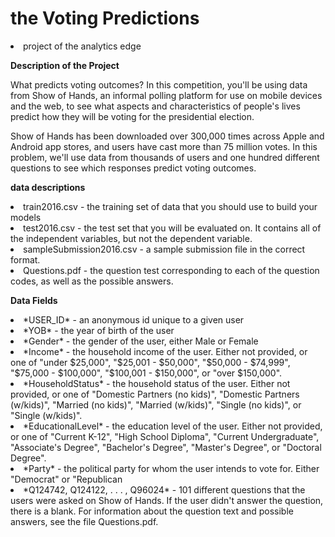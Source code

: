 # the Voting Predictions

<li>project of the analytics edge

**Description of the Project**

What predicts voting outcomes? In this competition, you'll be using data from Show of Hands, an informal polling platform for use on mobile devices and the web, to see what aspects and characteristics of people's lives predict how they will be voting for the presidential election.

Show of Hands has been downloaded over 300,000 times across Apple and Android app stores, and users have cast more than 75 million votes. In this problem, we'll use data from thousands of users and one hundred different questions to see which responses predict voting outcomes.

[img]: https://kaggle2.blob.core.windows.net/competitions/inclass/5275/media/ShowOfHandsScreenshot.jpeg/to/image  "Optional title attribute"

**data descriptions**

<li>train2016.csv - the training set of data that you should use to build your models
<li>test2016.csv - the test set that you will be evaluated on. It contains all of the independent variables, but not the dependent variable.
<li>sampleSubmission2016.csv - a sample submission file in the correct format.
<li>Questions.pdf - the question test corresponding to each of the question codes, as well as the possible answers.

**Data Fields**
<li>*USER_ID* - an anonymous id unique to a given user
<li>*YOB* - the year of birth of the user
<li>*Gender* - the gender of the user, either Male or Female
<li>*Income* - the household income of the user. Either not provided, or one of "under $25,000", "$25,001 - $50,000", "$50,000 - $74,999", "$75,000 - $100,000", "$100,001 - $150,000", or "over $150,000".
<li>*HouseholdStatus* - the household status of the user. Either not provided, or one of "Domestic Partners (no kids)", "Domestic Partners (w/kids)", "Married (no kids)", "Married (w/kids)", "Single (no kids)", or "Single (w/kids)".
<li>*EducationalLevel* - the education level of the user. Either not provided, or one of "Current K-12", "High School Diploma", "Current Undergraduate", "Associate's Degree", "Bachelor's Degree", "Master's Degree", or "Doctoral Degree".
<li>*Party* - the political party for whom the user intends to vote for. Either "Democrat" or "Republican
<li>*Q124742, Q124122, . . . , Q96024* - 101 different questions that the users were asked on Show of Hands. If the user didn't answer the question, there is a blank. For information about the question text and possible answers, see the file Questions.pdf.
